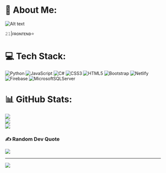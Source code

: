 # 💫 About Me:

![Alt text](https://64.media.tumblr.com/9b6cf6e932848418d96204170008b6b6/13ef9ecd4c994832-28/s540x810/36c7f068d7f60bf575950c600fee8e0d0c3a4364.gif)



𝟸𝟷|ꜰʀᴏɴᴛᴇɴᴅ⭐ <br>


# 💻 Tech Stack:
![Python](https://img.shields.io/badge/python-3670A0?style=for-the-badge&logo=python&logoColor=ffdd54) ![JavaScript](https://img.shields.io/badge/javascript-%23323330.svg?style=for-the-badge&logo=javascript&logoColor=%23F7DF1E) ![C#](https://img.shields.io/badge/c%23-%23239120.svg?style=for-the-badge&logo=csharp&logoColor=white) ![CSS3](https://img.shields.io/badge/css3-%231572B6.svg?style=for-the-badge&logo=css3&logoColor=white) ![HTML5](https://img.shields.io/badge/html5-%23E34F26.svg?style=for-the-badge&logo=html5&logoColor=white) ![Bootstrap](https://img.shields.io/badge/bootstrap-%238511FA.svg?style=for-the-badge&logo=bootstrap&logoColor=white) ![Netlify](https://img.shields.io/badge/netlify-%23000000.svg?style=for-the-badge&logo=netlify&logoColor=#00C7B7) ![Firebase](https://img.shields.io/badge/firebase-%23039BE5.svg?style=for-the-badge&logo=firebase) ![MicrosoftSQLServer](https://img.shields.io/badge/Microsoft%20SQL%20Server-CC2927?style=for-the-badge&logo=microsoft%20sql%20server&logoColor=white)
# 📊 GitHub Stats:
![](https://github-readme-stats.vercel.app/api?username=solidsman&theme=dark&hide_border=false&include_all_commits=true&count_private=false)<br/>
![](https://github-readme-streak-stats.herokuapp.com/?user=solidsman&theme=dark&hide_border=false)<br/>
![](https://github-readme-stats.vercel.app/api/top-langs/?username=solidsman&theme=dark&hide_border=false&include_all_commits=true&count_private=false&layout=compact)

### ✍️ Random Dev Quote
![](https://quotes-github-readme.vercel.app/api?type=vetical&theme=dark)

---
[![](https://visitcount.itsvg.in/api?id=solidsman&icon=1&color=4)](https://visitcount.itsvg.in)

<!-- Proudly created with GPRM ( https://gprm.itsvg.in ) -->
